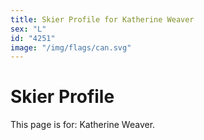 ```yaml
---
title: Skier Profile for Katherine Weaver
sex: "L"
id: "4251"
image: "/img/flags/can.svg" 
---
```


# Skier Profile

This page is for: Katherine Weaver.
    